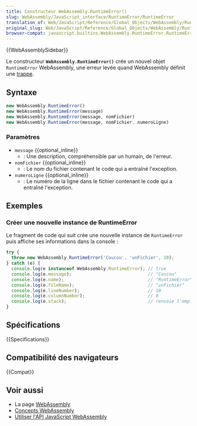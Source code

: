 ```yaml
---
title: Constructeur WebAssembly.RuntimeError()
slug: WebAssembly/JavaScript_interface/RuntimeError/RuntimeError
translation_of: Web/JavaScript/Reference/Global_Objects/WebAssembly/RuntimeError/RuntimeError
original_slug: Web/JavaScript/Reference/Global_Objects/WebAssembly/RuntimeError/RuntimeError
browser-compat: javascript.builtins.WebAssembly.RuntimeError.RuntimeError
---
```


{{WebAssemblySidebar}}

Le constructeur **`WebAssembly.RuntimeError()`** crée un nouvel objet `RuntimeError` WebAssembly, une erreur levée quand WebAssembly définit une [trappe](https://webassembly.org/docs/semantics/#traps).

## Syntaxe

```js
new WebAssembly.RuntimeError()
new WebAssembly.RuntimeError(message)
new WebAssembly.RuntimeError(message, nomFichier)
new WebAssembly.RuntimeError(message, nomFichier, numeroLigne)
```

### Paramètres

- `message` {{optional_inline}}
  - : Une description, compréhensible par un humain, de l'erreur.
- `nomFichier` {{optional_inline}}
  - : Le nom du fichier contenant le code qui a entraîné l'exception.
- `numeroLigne` {{optional_inline}}
  - : Le numéro de la ligne dans le fichier contenant le code qui a entraîné l'exception.

## Exemples

### Créer une nouvelle instance de RuntimeError

Le fragment de code qui suit crée une nouvelle instance de `RuntimeError` puis affiche ses informations dans la console&nbsp;:

```js
try {
  throw new WebAssembly.RuntimeError('Coucou', 'unFichier', 10);
} catch (e) {
  console.log(e instanceof WebAssembly.RuntimeError); // true
  console.log(e.message);                             // "Coucou"
  console.log(e.name);                                // "RuntimeError"
  console.log(e.fileName);                            // "unFichier"
  console.log(e.lineNumber);                          // 10
  console.log(e.columnNumber);                        // 0
  console.log(e.stack);                               // renvoie l'emplacement du code exécuté
}
```

## Spécifications

{{Specifications}}

## Compatibilité des navigateurs

{{Compat}}

## Voir aussi

- La page [WebAssembly](/fr/docs/WebAssembly)
- [Concepts WebAssembly](/fr/docs/WebAssembly/Concepts)
- [Utiliser l'API JavaScript WebAssembly](/fr/docs/WebAssembly/Using_the_JavaScript_API)
